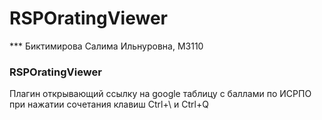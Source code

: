 # RSPOratingViewer
*** Биктимирова Салима Ильнуровна, М3110
### RSPOratingViewer
Плагин открывающий ссылку на google таблицу с баллами по ИСРПО при нажатии сочетания клавиш Ctrl+\ и Ctrl+Q
